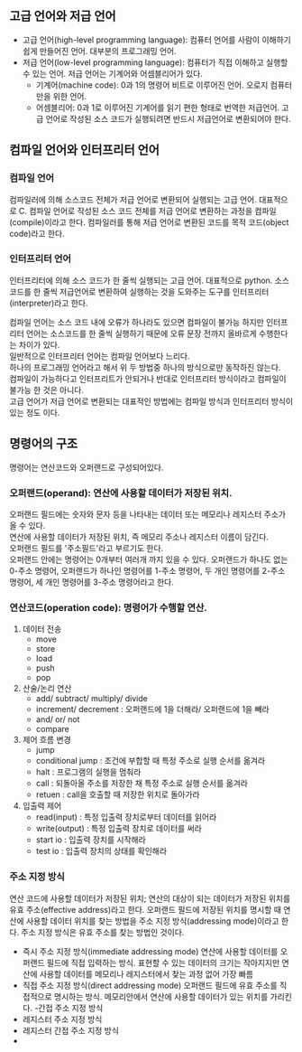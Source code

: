 ## 고급 언어와 저급 언어
- 고급 언어(high-level programming language): 컴퓨터 언어를 사람이 이해하기 쉽게 만들어진 언어.
  대부분의 프로그래밍 언어.
- 저급 언어(low-level programming language): 컴퓨터가 직접 이해하고 실행할 수 있는 언어. 저급 언어는 기계어와 어셈블리어가 있다.
   - 기계어(machine code): 0과 1의 명령어 비트로 이루어진 언어. 오로지 컴퓨터만을 위한 언어.
   - 어셈블리어: 0과 1로 이루어진 기계어를 읽기 편한 형태로 번역한 저급언어. 
고급 언어로 작성된 소스 코드가 실행되려면 반드시 저급언어로 변환되어야 한다.

## 컴파일 언어와 인터프리터 언어
### 컴파일 언어
컴파일러에 의해 소스코드 전체가 저급 언어로 변환되어 실행되는 고급 언어. 대표적으로 C. 
컴파일 언어로 작성된 소스 코드 전체를 저급 언어로 변환하는 과정을 컴파일(compile)이라고 한다. 
컴파일러를 통해 저급 언어로 변환된 코드를 목적 코드(object code)라고 한다.

### 인터프리터 언어
인터프리터에 의해 소스 코드가 한 줄씩 실행되는 고급 언어. 대표적으로 python.
소스 코드를 한 줄씩 저급언어로 변환하여 실행하는 것을 도와주는 도구를 인터프리터(interpreter)라고 한다. 

컴파일 언어는 소스 코드 내에 오류가 하나라도 있으면 컴파일이 불가능 하지만 인터프리터 언어는 소스코드를 한 줄씩 실행하기 때문에 오류 문장 전까지 올바르게 수행한다는 차이가 있다.  
일반적으로 인터프리터 언어는 컴파일 언어보다 느리다.   
하나의 프로그래밍 언어라고 해서 위 두 방법중 하나의 방식으로만 동작하진 않는다.   
컴파일이 가능하다고 인터프리트가 안되거나 반대로 인터프리터 방식이라고 컴파일이 불가능 한 것은 아니다.   
고급 언어가 저급 언어로 변환되는 대표적인 방법에는 컴파일 방식과 인터프리터 방식이 있는 정도 이다.

## 명령어의 구조
명령어는 연산코드와 오퍼랜드로 구성되어있다. 

### 오퍼랜드(operand): 연산에 사용할 데이터가 저장된 위치. 
  오퍼랜드 필드에는 숫자와 문자 등을 나타내는 데이터 또는 메모리나 레지스터 주소가 올 수 있다.  
  연산에 사용할 데이터가 저장된 위치, 즉 메모리 주소나 레지스터 이름이 담긴다.  
  오퍼랜드 필드를 '주소필드'라고 부르기도 한다.  
오퍼랜드 안에는 명령어는 0개부터 여러개 까지 있을 수 있다. 오퍼랜드가 하나도 없는 0-주소 명령어, 오퍼랜드가 하나인 명령어를 1-주소 명령어,
두 개인 명령어를 2-주소 명령어, 세 개인 명령어를 3-주소 명령어라고 한다. 

### 연산코드(operation code): 명령어가 수행할 연산.
  1. 데이터 전송
     - move
     - store
     - load
     - push
     - pop
  2. 산술/논리 연산
     - add/ subtract/ multiply/ divide
     - increment/ decrement : 오퍼랜드에 1을 더해라/ 오퍼랜드에 1을 빼라
     - and/ or/ not
     - compare
  3. 제어 흐름 변경
     - jump
     - conditional jump : 조건에 부합할 때 특정 주소로 실행 순서를 옮겨라
     - halt : 프로그램의 실행을 멈춰라
     - call : 되돌아올 주소를 저장한 채 특정 주소로 실행 순서를 옮겨라
     - retuen : call을 호출할 때 저장한 위치로 돌아가라   
  4. 입출력 제어
     - read(input) : 특정 입출력 장치로부터 데이터를 읽어라
     - write(output) : 특정 입출력 장치로 데이터를 써라
     - start io : 입출력 장치를 시작해라
     - test io : 입출력 장치의 상태를 확인해라

### 주소 지정 방식
연산 코드에 사용할 데이터가 저장된 위치; 연산의 대상이 되는 데이터가 저장된 위치를 유효 주소(effective address)라고 한다.
오퍼랜드 필드에 저장된 위치를 명시할 때 연산에 사용할 데이터 위치를 찾는 방법을 주소 지정 방식(addressing mode)이라고 한다.
주소 지정 방식은 유효 주소를 찾는 방법인 것이다.  
- 즉시 주소 지정 방식(immediate addressing mode)
  연산에 사용할 데이터를 오퍼랜드 필드에 직접 입력하는 방식.
  표현할 수 있는 데이터의 크기는 작아지지만 연산에 사용할 데이터를 메모리나 레지스터에서 찾는 과정 없어 가장 빠름
- 직접 주소 지정 방식(direct addressing mode)
  오퍼랜드 필드에 유효 주소를 직접적으로 명시하는 방식. 메모리안에서 연산에 사용할 데이터가 있는 위치를 가리킨다.
-간접 주소 지정 방식
- 레지스터 주소 지정 방식
- 레지스터 간접 주소 지정 방식
- 
